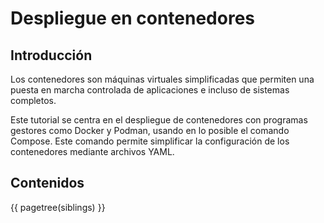 
# Despliegue en contenedores


## Introducción

Los contenedores son máquinas virtuales simplificadas
que permiten una puesta en marcha controlada de aplicaciones
e incluso de sistemas completos.

Este tutorial se centra en el despliegue
de contenedores con programas gestores
como Docker y Podman,
usando en lo posible el comando Compose.
Este comando permite simplificar
la configuración de los contenedores
mediante archivos YAML.

<!-- 
mediante archivos de configuración
`docker-compose.yml` o simplemente `compose.yml`.
 -->

## Contenidos


{{  pagetree(siblings) }}